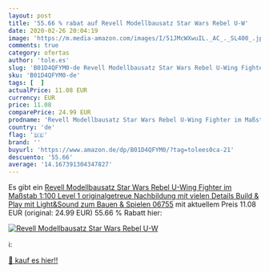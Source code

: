 ```yaml
---
layout: post
title: '55.66 % rabat auf Revell Modellbausatz Star Wars Rebel U-W'
date: 2020-02-26 20:04:19
image: 'https://m.media-amazon.com/images/I/51JMcWXwuIL._AC_._SL400_.jpg'
comments: true
category: ofertas
author: 'tole.es'
slug: 'B01D4QFYM0-de Revell Modellbausatz Star Wars Rebel U-Wing Fighter im...'
sku: 'B01D4QFYM0-de'
tags: [  ]
actualPrice: 11.08 EUR
currency: EUR
price: 11.08
comparePrice: 24.99 EUR
prodname: 'Revell Modellbausatz Star Wars Rebel U-Wing Fighter im Maßstab 1:100  Level 1  originalgetreue Nachbildung mit vielen Details  Build & Play mit Light&Sound  zum Bauen & Spielen  06755'
country: 'de'
flag: '🇩🇪'
brand: ''
buyurl: 'https://www.amazon.de/dp/B01D4QFYM0/?tag=tolees0ca-21'
descuento: '55.66'
average: '14.167391304347827'
---
```


Es gibt ein [Revell Modellbausatz Star Wars Rebel U-Wing Fighter im Maßstab 1:100  Level 1  originalgetreue Nachbildung mit vielen Details  Build & Play mit Light&Sound  zum Bauen & Spielen  06755](https://www.amazon.de/dp/B01D4QFYM0/?tag=tolees0ca-21) mit aktuellem Preis 11.08 EUR (original: 24.99 EUR) 55.66 % Rabatt hier:

[![Revell Modellbausatz Star Wars Rebel U-W](https://m.media-amazon.com/images/I/51JMcWXwuIL._AC_._SL400_.jpg)](https://www.amazon.de/dp/B01D4QFYM0/?tag=tolees0ca-21)

ℹ️:


[🛒 kauf es hier!!](https://www.amazon.de/dp/B01D4QFYM0/?tag=tolees0ca-21)
